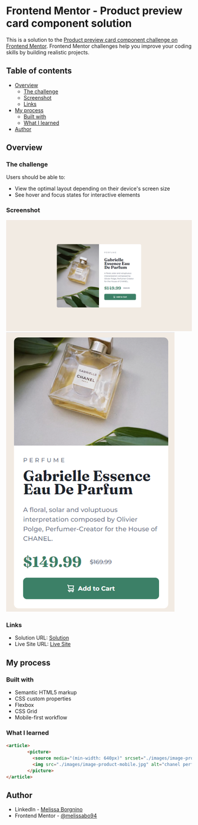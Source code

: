 # Frontend Mentor - Product preview card component solution

This is a solution to the [Product preview card component challenge on Frontend Mentor](https://www.frontendmentor.io/challenges/product-preview-card-component-GO7UmttRfa). Frontend Mentor challenges help you improve your coding skills by building realistic projects. 

## Table of contents

- [Overview](#overview)
  - [The challenge](#the-challenge)
  - [Screenshot](#screenshot)
  - [Links](#links)
- [My process](#my-process)
  - [Built with](#built-with)
  - [What I learned](#what-i-learned)
- [Author](#author)

## Overview

### The challenge

Users should be able to:

- View the optimal layout depending on their device's screen size
- See hover and focus states for interactive elements

### Screenshot

![Desktop screenshot](./images/desktop-screen.png)
![Mobile screenshot](./images/mobile-screen.png)

### Links

- Solution URL: [Solution](https://github.com/melissabo94/product-preview-card)
- Live Site URL: [Live Site](https://melissabo94.github.io/product-preview-card/)

## My process

### Built with

- Semantic HTML5 markup
- CSS custom properties
- Flexbox
- CSS Grid
- Mobile-first workflow

### What I learned

```html
<article>
        <picture>
          <source media="(min-width: 640px)" srcset="./images/image-product-desktop.jpg">
          <img src="./images/image-product-mobile.jpg" alt="chanel perfume bottle surrounded by leaves">
        </picture>
</article>
```

## Author

- LinkedIn - [Melissa Borgnino](https://www.linkedin.com/in/melissa-borgnino-909712198/)
- Frontend Mentor - [@melissabo94](https://www.frontendmentor.io/profile/melissabo94)
